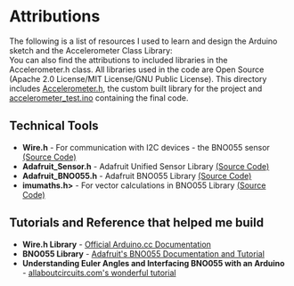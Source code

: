 # Attributions

The following is a list of resources I used to learn and design the Arduino sketch and the Accelerometer Class Library:   
You can also find the attributions to included libraries in the Accelerometer.h class. All libraries used in the code are Open Source (Apache 2.0 License/MIT License/GNU Public License).
This directory includes [Accelerometer.h](./Accelerometer.h), the custom built library for the project and [accelerometer_test.ino](./accelerometer_test.ino) containing the final code.

## Technical Tools
- **Wire.h** - For communication with I2C devices - the BNO055 sensor [(Source Code)](https://github.com/codebendercc/arduino-library-files/blob/master/libraries/Wire/Wire.h)
- **Adafruit_Sensor.h** - Adafruit Unified Sensor Library [(Source Code)](https://github.com/adafruit/Adafruit_Sensor)
- **Adafruit_BNO055.h** - Adafruit BNO055 Library [(Source Code)](https://github.com/adafruit/Adafruit_BNO055)
- **imumaths.h>** - For vector calculations in BNO055 Library [(Source Code)](https://github.com/adafruit/Adafruit_BNO055/blob/master/utility/imumaths.h)


## Tutorials and Reference that helped me build
- **Wire.h Library** - [Official Arduino.cc Documentation](https://www.arduino.cc/reference/en/language/functions/communication/wire/)
- **BNO055 Library** - [Adafruit's BNO055 Documentation and Tutorial](https://learn.adafruit.com/adafruit-bno055-absolute-orientation-sensor/arduino-code)
- **Understanding Euler Angles and Interfacing BNO055 with an Arduino** - [allaboutcircuits.com's wonderful tutorial](https://www.allaboutcircuits.com/projects/bosch-absolute-orientation-sensor-bno055/)
